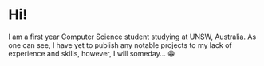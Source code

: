 # Hi!

I am a first year Computer Science student studying at UNSW, Australia. 
As one can see, I have yet to publish any notable projects to my lack of experience and skills, however, I will someday... 😁
